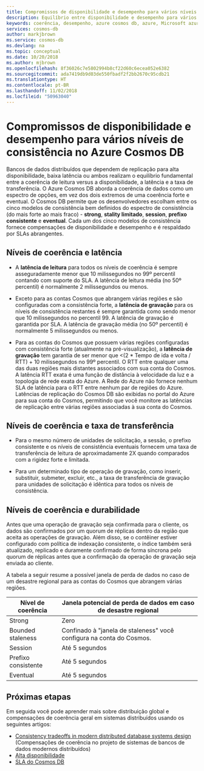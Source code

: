 ```yaml
---
title: Compromissos de disponibilidade e desempenho para vários níveis de consistência no Azure Cosmos DB | Microsoft Docs
description: Equilíbrio entre disponibilidade e desempenho para vários níveis de coerência no Azure Cosmos DB.
keywords: coerência, desempenho, azure cosmos db, azure, Microsoft azure
services: cosmos-db
author: markjbrown
ms.service: cosmos-db
ms.devlang: na
ms.topic: conceptual
ms.date: 10/20/2018
ms.author: mjbrown
ms.openlocfilehash: 8f36026c7e5802994b8cf22d60c6ecea052e6382
ms.sourcegitcommit: ada7419db9d03de550fbadf2f2bb2670c95cdb21
ms.translationtype: HT
ms.contentlocale: pt-BR
ms.lasthandoff: 11/02/2018
ms.locfileid: "50963040"
---
```

# <a name="availability-and-performance-tradeoffs-for-various-consistency-levels-in-azure-cosmos-db"></a>Compromissos de disponibilidade e desempenho para vários níveis de consistência no Azure Cosmos DB

Bancos de dados distribuídos que dependem de replicação para alta disponibilidade, baixa latência ou ambos realizam o equilíbrio fundamental entre a coerência de leitura versus a disponibilidade, a latência e a taxa de transferência. O Azure Cosmos DB aborda a coerência de dados como um espectro de opções, em vez dos dois extremos de uma coerência forte e eventual. O Cosmos DB permite que os desenvolvedores escolham entre os cinco modelos de consistência bem definidos do espectro de consistência (do mais forte ao mais fraco) - **strong**, **stality limitado**, **session**, **prefixo consistente** e **eventual**. Cada um dos cinco modelos de consistência fornece compensações de disponibilidade e desempenho e é respaldado por SLAs abrangentes.

## <a name="consistency-levels-and-latency"></a>Níveis de coerência e latência

- A **latência de leitura** para todos os níveis de coerência é sempre asseguradamente menor que 10 milissegundos no 99º percentil contando com suporte do SLA. A latência de leitura média (no 50º percentil) é normalmente 2 milissegundos ou menos.

- Exceto para as contas Cosmos que abrangem várias regiões e são configuradas com a consistência forte, a **latência de gravação** para os níveis de consistência restantes é sempre garantida como sendo menor que 10 milissegundos no percentil 99. A latência de gravação é garantida por SLA. A latência de gravação média (no 50º percentil) é normalmente 5 milissegundos ou menos.

- Para as contas do Cosmos que possuem várias regiões configuradas com consistência forte (atualmente na pré-visualização), a **latência de gravação** tem garantia de ser menor que <(2 * Tempo de ida e volta / RTT) + 10 milissegundos no 99º percentil. O RTT entre qualquer uma das duas regiões mais distantes associados com sua conta do Cosmos. A latência RTT exata é uma função de distância à velocidade da luz e a topologia de rede exata do Azure. A Rede do Azure não fornece nenhum SLA de latência para o RTT entre nenhum par de regiões do Azure. Latências de replicação do Cosmos DB são exibidas no portal do Azure para sua conta do Cosmos, permitindo que você monitore as latências de replicação entre várias regiões associadas à sua conta do Cosmos.

## <a name="consistency-levels-and-throughput"></a>Níveis de coerência e taxa de transferência

- Para o mesmo número de unidades de solicitação, a sessão, o prefixo consistente e os níveis de consistência eventuais fornecem uma taxa de transferência de leitura de aproximadamente 2X quando comparados com a rigidez forte e limitada.

- Para um determinado tipo de operação de gravação, como inserir, substituir, submeter, excluir, etc., a taxa de transferência de gravação para unidades de solicitação é idêntica para todos os níveis de consistência.

## <a name="consistency-levels-and-durability"></a>Níveis de coerência e durabilidade

Antes que uma operação de gravação seja confirmada para o cliente, os dados são confirmados por um quorum de réplicas dentro da região que aceita as operações de gravação. Além disso, se o contêiner estiver configurado com política de indexação consistente, o índice também será atualizado, replicado e duramente confirmado de forma síncrona pelo quorum de réplicas antes que a confirmação da operação de gravação seja enviada ao cliente.

A tabela a seguir resume a possível janela de perda de dados no caso de um desastre regional para as contas do Cosmos que abrangem várias regiões.

| **Nível de coerência** | **Janela potencial de perda de dados em caso de desastre regional** |
| - | - |
| Strong | Zero |
| Bounded staleness | Confinado à "janela de staleness" você configura na conta do Cosmos. |
| Session | Até 5 segundos |
| Prefixo consistente | Até 5 segundos |
| Eventual | Até 5 segundos |

## <a name="next-steps"></a>Próximas etapas

Em seguida você pode aprender mais sobre distribuição global e compensações de coerência geral em sistemas distribuídos usando os seguintes artigos:

* [Consistency tradeoffs in modern distributed database systems design](https://www.computer.org/web/csdl/index/-/csdl/mags/co/2012/02/mco2012020037-abs.html) (Compensações de coerência no projeto de sistemas de bancos de dados modernos distribuídos)
* [Alta disponibilidade](high-availability.md)
* [SLA do Cosmos DB](https://azure.microsoft.com/support/legal/sla/cosmos-db/v1_2/)
